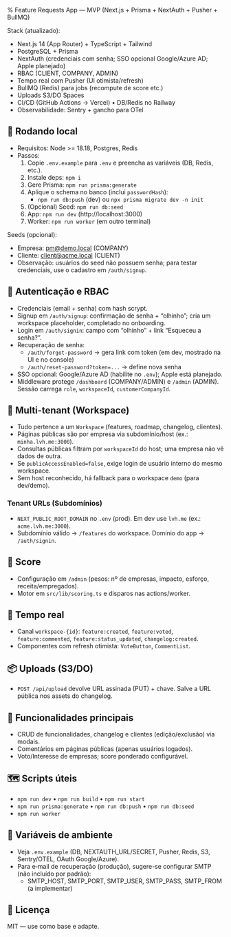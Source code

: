 % Feature Requests App — MVP (Next.js + Prisma + NextAuth + Pusher + BullMQ)

Stack (atualizado):
- Next.js 14 (App Router) + TypeScript + Tailwind
- PostgreSQL + Prisma
- NextAuth (credenciais com senha; SSO opcional Google/Azure AD; Apple planejado)
- RBAC (CLIENT, COMPANY, ADMIN)
- Tempo real com Pusher (UI otimista/refresh)
- BullMQ (Redis) para jobs (recompute de score etc.)
- Uploads S3/DO Spaces
- CI/CD (GitHub Actions → Vercel) • DB/Redis no Railway
- Observabilidade: Sentry + gancho para OTel

## 🚀 Rodando local
- Requisitos: Node >= 18.18, Postgres, Redis
- Passos:
  1) Copie `.env.example` para `.env` e preencha as variáveis (DB, Redis, etc.).
  2) Instale deps: `npm i`
  3) Gere Prisma: `npm run prisma:generate`
  4) Aplique o schema no banco (inclui `passwordHash`):
     - `npm run db:push` (dev) ou `npx prisma migrate dev -n init`
  5) (Opcional) Seed: `npm run db:seed`
  6) App: `npm run dev` (http://localhost:3000)
  7) Worker: `npm run worker` (em outro terminal)

Seeds (opcional):
- Empresa: pm@demo.local (COMPANY)
- Cliente: client@acme.local (CLIENT)
- Observação: usuários do seed não possuem senha; para testar credenciais, use o cadastro em `/auth/signup`.

## 🔐 Autenticação e RBAC
- Credenciais (email + senha) com hash scrypt.
- Signup em `/auth/signup`: confirmação de senha + “olhinho”; cria um workspace placeholder, completado no onboarding.
- Login em `/auth/signin`: campo com “olhinho” + link “Esqueceu a senha?”.
- Recuperação de senha:
  - `/auth/forgot-password` → gera link com token (em dev, mostrado na UI e no console)
  - `/auth/reset-password?token=...` → define nova senha
- SSO opcional: Google/Azure AD (habilite no `.env`); Apple está planejado.
- Middleware protege `/dashboard` (COMPANY/ADMIN) e `/admin` (ADMIN). Sessão carrega `role`, `workspaceId`, `customerCompanyId`.

## 🧱 Multi-tenant (Workspace)
- Tudo pertence a um `Workspace` (features, roadmap, changelog, clientes).
- Páginas públicas são por empresa via subdomínio/host (ex.: `minha.lvh.me:3000`).
- Consultas públicas filtram por `workspaceId` do host; uma empresa não vê dados de outra.
- Se `publicAccessEnabled=false`, exige login de usuário interno do mesmo workspace.
- Sem host reconhecido, há fallback para o workspace `demo` (para dev/demo).

### Tenant URLs (Subdomínios)
- `NEXT_PUBLIC_ROOT_DOMAIN` no `.env` (prod). Em dev use `lvh.me` (ex.: `acme.lvh.me:3000`).
- Subdomínio válido → `/features` do workspace. Domínio do app → `/auth/signin`.

## 🔢 Score
- Configuração em `/admin` (pesos: nº de empresas, impacto, esforço, receita/empregados).
- Motor em `src/lib/scoring.ts` e disparos nas actions/worker.

## 🔔 Tempo real
- Canal `workspace-{id}`: `feature:created`, `feature:voted`, `feature:commented`, `feature:status_updated`, `changelog:created`.
- Componentes com refresh otimista: `VoteButton`, `CommentList`.

## 📦 Uploads (S3/DO)
- `POST /api/upload` devolve URL assinada (PUT) + chave. Salve a URL pública nos assets do changelog.

## 🧰 Funcionalidades principais
- CRUD de funcionalidades, changelog e clientes (edição/exclusão) via modais.
- Comentários em páginas públicas (apenas usuários logados).
- Voto/Interesse de empresas; score ponderado configurável.

## 🗺️ Scripts úteis
- `npm run dev` • `npm run build` • `npm run start`
- `npm run prisma:generate` • `npm run db:push` • `npm run db:seed`
- `npm run worker`

## 🔧 Variáveis de ambiente
- Veja `.env.example` (DB, NEXTAUTH_URL/SECRET, Pusher, Redis, S3, Sentry/OTEL, OAuth Google/Azure).
- Para e‑mail de recuperação (produção), sugere-se configurar SMTP (não incluído por padrão):
  - SMTP_HOST, SMTP_PORT, SMTP_USER, SMTP_PASS, SMTP_FROM (a implementar)

## 📄 Licença
MIT — use como base e adapte.
